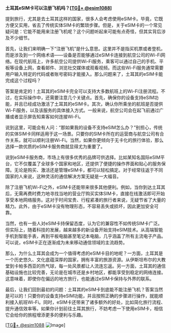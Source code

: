 **土耳其eSIM卡可以注册飞机吗？[[TG💪+ @esim1088](https://t.me/s/esim1088)]**

提到旅行，尤其是去土耳其这样的国家，很多人会考虑使用eSIM卡。毕竟，它既方便又实用，省去了传统实体SIM卡的繁琐步骤。但是，关于eSIM卡的一个常见疑问是：它能不能用来注册飞机呢？这个问题听起来可能有点奇怪，但其实背后涉及不少细节。

首先，让我们来明确一下“注册飞机”是什么意思。这里并不是指买机票或者登机，而是涉及到一个网络术语——设备是否能够通过eSIM卡连接到航空公司的Wi-Fi网络。在现代航班上，许多航空公司提供Wi-Fi服务，乘客可以通过自己的手机、平板等设备上网，查看邮件、浏览社交媒体或观看视频。而这些Wi-Fi服务通常需要用户输入特定的代码或者账号密码才能接入。那么问题来了，土耳其的eSIM卡能完成这个过程吗？

答案是肯定的！土耳其的eSIM卡完全可以支持大多数航班上的Wi-Fi注册流程。不过，在实际操作中，还需要注意几个关键点。首先，确保你的设备支持eSIM功能，并且已经成功激活了土耳其的eSIM卡。其次，确认你所乘坐的航班是否提供Wi-Fi服务，以及该服务的具体接入方式。一般来说，航空公司会在起飞前通过广播或者显示屏告知乘客如何连接Wi-Fi。

说到这里，可能会有人问：“那如果我的设备不支持eSIM怎么办？”别担心，传统的实体SIM卡同样适用于这一场景。只要你的SIM卡所在的运营商与航空公司有合作关系，就可以顺利注册Wi-Fi。当然，如果你更倾向于无卡化的旅行体验，那么选择一款优质的eSIM卡服务商就显得尤为重要了。

说到eSIM卡服务商，市场上有很多优秀的品牌可供选择。比如某知名国际eSIM平台，它不仅覆盖了全球多个国家和地区，还提供了便捷的操作界面和贴心的服务保障。无论是购买、激活还是管理eSIM卡，都可以轻松搞定。对于经常往返于不同国家的人来说，这种灵活的通信解决方案无疑是一大福音。

除了注册飞机Wi-Fi之外，eSIM卡还能带来很多其他便利。例如，当你到达土耳其后，无需再费时费力地寻找当地的营业厅购买实体SIM卡，直接在线激活即可开始享受本地网络服务。这对于时间宝贵、行程紧凑的旅行者来说，无疑节省了大量的精力。此外，由于eSIM卡没有物理形态，不容易丢失或损坏，因此更加安全可靠。

当然，也有一些人对eSIM卡持保留态度，认为它的兼容性不如传统SIM卡广泛。但实际上，随着科技的发展，越来越多的新设备开始支持eSIM技术。从高端智能手机到智能手表，再到平板电脑甚至笔记本电脑，几乎涵盖了所有主流电子产品。可以说，eSIM卡正在逐渐成为未来移动通信领域的主流趋势。

那么，为什么土耳其会成为一个值得考虑的eSIM卡目的地呢？一方面，土耳其是一个历史悠久、文化底蕴深厚的国家，拥有丰富的旅游资源。从伊斯坦布尔的大教堂到卡帕多西亚的热气球，每一处风景都让人流连忘返。另一方面，土耳其的通信基础设施也比较完善，无论是在城市还是乡村地区，都能享受到稳定的网络连接。这意味着，即使你在偏远的地方旅行，也能通过eSIM卡保持与外界的联系。

最后，让我们回到最初的问题：土耳其的eSIM卡到底能不能注册飞机？答案当然是可以的！只要你的设备支持eSIM功能，并且按照正确的步骤进行操作，就能顺利接入航班Wi-Fi。同时，eSIM卡还带来了诸多额外的好处，比如简化旅行流程、提升通信效率等。如果你计划前往土耳其旅行，不妨考虑一下使用eSIM卡，相信它会给你的旅程增添更多的便利与乐趣。

[[TG💪+ @esim1088](https://t.me/s/esim1088) ![Image](https://i.postimg.cc/4NQfJmqS/Snipaste-2025-05-13-00-14-12.png)]